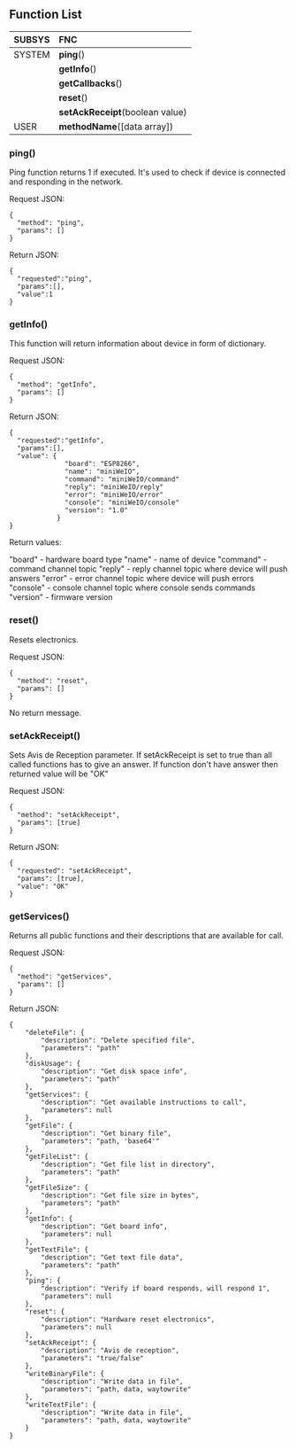 ## Function List

| SUBSYS              | FNC                                                 |
|:--------------------|:----------------------------------------------------|
| SYSTEM              | **ping**()                                          |
|                     | **getInfo**()                                       |
|                     | **getCallbacks**()                                  |
|                     | **reset**()                                         |
|                     | **setAckReceipt**(boolean value)                    |
| USER                | **methodName**([data array])                        |


### ping()

Ping function returns 1 if executed. It's used to check if device is connected and responding in the network.


Request JSON:
```
{
  "method": "ping",
  "params": []
}
```

Return JSON:
```
{
  "requested":"ping",
  "params":[], 
  "value":1
}
```

### getInfo()

This function will return information about device in form of dictionary.

Request JSON:
```
{
  "method": "getInfo",
  "params": []
}
```

Return JSON:
```
{
  "requested":"getInfo",
  "params":[], 
  "value": {
              "board": "ESP8266",
              "name": "miniWeIO",
              "command": "miniWeIO/command"
              "reply": "miniWeIO/reply"
              "error": "miniWeIO/error"
              "console": "miniWeIO/console"
              "version": "1.0"
            }
}
```

Return values:

"board"   - hardware board type
"name"    - name of device
"command" - command channel topic
"reply"   - reply channel topic where device will push answers
"error"   - error channel topic where device will push errors
"console" - console channel topic where console sends commands
"version" - firmware version

### reset()

Resets electronics. 

Request JSON:
```
{
  "method": "reset",
  "params": []
}
```
No return message.

### setAckReceipt()

Sets Avis de Reception parameter. If setAckReceipt is set to true than all called functions has to give an answer. If function don't have answer then returned value will be "OK"

Request JSON:
```
{
  "method": "setAckReceipt",
  "params": [true]
}
```

Return JSON:
```
{
  "requested": "setAckReceipt",
  "params": [true],
  "value": "OK"
}
```

### getServices()

Returns all public functions and their descriptions that are available for call.


Request JSON:
```
{
  "method": "getServices",
  "params": []
}
```

Return JSON:
```
{
    "deleteFile": {
        "description": "Delete specified file", 
        "parameters": "path"
    }, 
    "diskUsage": {
        "description": "Get disk space info", 
        "parameters": "path"
    }, 
    "getServices": {
        "description": "Get available instructions to call", 
        "parameters": null
    }, 
    "getFile": {
        "description": "Get binary file", 
        "parameters": "path, 'base64'"
    }, 
    "getFileList": {
        "description": "Get file list in directory", 
        "parameters": "path"
    }, 
    "getFileSize": {
        "description": "Get file size in bytes", 
        "parameters": "path"
    }, 
    "getInfo": {
        "description": "Get board info", 
        "parameters": null
    }, 
    "getTextFile": {
        "description": "Get text file data", 
        "parameters": "path"
    }, 
    "ping": {
        "description": "Verify if board responds, will respond 1", 
        "parameters": null
    }, 
    "reset": {
        "description": "Hardware reset electronics", 
        "parameters": null
    }, 
    "setAckReceipt": {
        "description": "Avis de reception", 
        "parameters": "true/false"
    }, 
    "writeBinaryFile": {
        "description": "Write data in file", 
        "parameters": "path, data, waytowrite"
    }, 
    "writeTextFile": {
        "description": "Write data in file", 
        "parameters": "path, data, waytowrite"
    }
}

```

